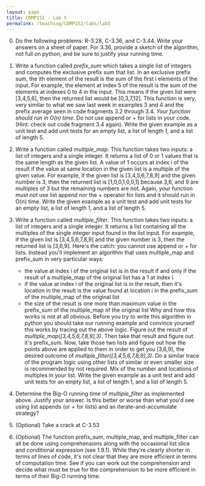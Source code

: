 ```yaml
---
layout: page
title: COMP151 - Lab 5
permalink: /teaching/COMP152/labs/lab5
---
```


0. Do the following problems: R-3.28, C-3.36, and C-3.44. Write your answers on a sheet of paper. For 3.36, provide a sketch of the algorithm, not full on python, and be sure to justify your running time.    

1. Write a function called *prefix_sum* which takes a single list of integers and computes the exclusive prefix sum that list. In an exclusive prefix sum, the ith element of the result is the sum of
the first i elements of the input. For example, the element at index 5 of the result
is the sum of the elements at indexes 0 to 4 in the input. This means if the given list were [3,4,5,6], then the returned list would be [0,3,7,12]. This function is very, very similar to what we saw last week in examples 3 and 4 and the prefix average seen in code fragments 3.2 through 3.4. *Your function should run in O(n) time*. Do not use append or + for lists in your code. (Hint: check out code fragment 3.4 again). Write the given example as a unit test and add unit tests for an empty list, a list of length 1, and a list of length 5.

2. Write a function called *multiple_map*. This function takes two inputs: a list of integers and a single integer. It returns a list of 0 or 1 values that is the same length as the given list. A value of 1 occurs at index i of the result if the value at same location in the given list is a multiple of the given value. For example, if the given list is [3,4,5,6,7,8,9] and the given number is 3, then the returned list is [1,0,0,1,0,0,1] because 3,6, and 9 are multiples of 3 but the remaining numbers are not. Again, your function must *not* use list append nor the + operator for lists and it should run in O(n) time.   Write the given example as a unit test and add unit tests for an empty list, a list of length 1, and a list of length 5.

3. Write a function called *multiple_filter*. This function takes two inputs: a list of integers and a single integer. It returns a list containing all the multiples of the single integer input found in the list input. For example, if the given list is [3,4,5,6,7,8,9] and the given number is 3, then the returned list is [3,6,9]. Here's the catch: you cannot use append or + for lists. Instead you'll implement an algorithm that uses multiple_map and prefix_sum in very particular ways:
   * the value at index i of the original list is in the result if and only if the result of a multiple_map of the original list has a 1 at index i.  
   * if the value at index i of the original list is in the result, then it's location in the result is the value found at location i in the prefix_sum of the multiple_map of the original list
   * the size of the result is one more than maximum value in the  prefix_sum of the multiple_map of the original list
Why and how this works is not at all obvious. Before you try to write this algorithm in python you should take our running example and convince yourself this works by tracing out the above logic. Figure out the result of *multiple_map([3,4,5,6,7,8,9],3)*. Then take that result and figure out it's prefix_sum. Now, take those two lists and figure out how the points above are applied to them in order to get you [3,6,9], the desired outcome of *multiple_filter([3,4,5,6,7,8,9],3)*. Do a similar trace of the program logic using other lists of similar or even smaller size is recommended by not required. Mix of the number and locations of multiples in your list. Write the given example as a unit test and add unit tests for an empty list, a list of length 1, and a list of length 5.

4. Determine the Big-O running time of *multiple_filter* as implemented above. Justify your answer.  Is this better or worse than what you'd see using list appends (or + for lists) and an iterate-and-accumulate strategy?

5. (Optional) Take a crack at C-3.53

6. (Optional) The function prefix_sum, multiple_map, and multiple_filter can all be done using comprehensions along with the occasional list slice and conditional expression (see 1.9.1). While they're clearly shorter in terms of lines of code, it's not clear that they are more efficient in terms of computation time. See if you can work out the comprehension and decide what must be true for the comprehension to be more efficient in terms of their Big-O running time.  
